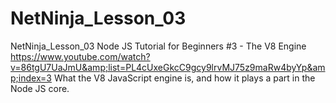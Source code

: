 # NetNinja_Lesson_03
NetNinja_Lesson_03  Node JS Tutorial for Beginners #3 - The V8 Engine  https://www.youtube.com/watch?v=86tgU7UaJmU&amp;list=PL4cUxeGkcC9gcy9lrvMJ75z9maRw4byYp&amp;index=3  What the V8 JavaScript engine is, and how it plays a part in the Node JS core.
